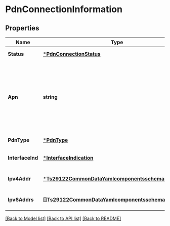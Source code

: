 # PdnConnectionInformation

## Properties
Name | Type | Description | Notes
------------ | ------------- | ------------- | -------------
**Status** | [***PdnConnectionStatus**](PdnConnectionStatus.md) |  | [default to null]
**Apn** | **string** | Identify the APN, it is depending on the SCEF local configuration whether or not this attribute is sent to the SCS/AS. | [optional] [default to null]
**PdnType** | [***PdnType**](PdnType.md) |  | [default to null]
**InterfaceInd** | [***InterfaceIndication**](InterfaceIndication.md) |  | [optional] [default to null]
**Ipv4Addr** | [***Ts29122CommonDataYamlcomponentsschemasIpv4Addr**](./TS29122_CommonData.yaml#/components/schemas/Ipv4Addr.md) |  | [optional] [default to null]
**Ipv6Addrs** | [**[]Ts29122CommonDataYamlcomponentsschemasIpv6Addr**](./TS29122_CommonData.yaml#/components/schemas/Ipv6Addr.md) |  | [optional] [default to null]

[[Back to Model list]](../README.md#documentation-for-models) [[Back to API list]](../README.md#documentation-for-api-endpoints) [[Back to README]](../README.md)

